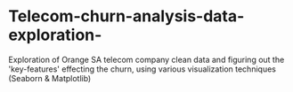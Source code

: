 # Telecom-churn-analysis-data-exploration-
Exploration of Orange SA telecom company clean data and figuring out the 'key-features' effecting the churn, using various visualization techniques (Seaborn &amp; Matplotlib)
